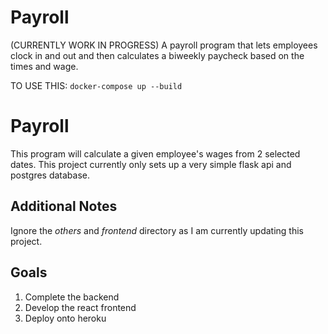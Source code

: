 # Payroll
(CURRENTLY WORK IN PROGRESS)
A payroll program that lets employees clock in and out and then calculates a biweekly paycheck based on the times and wage.

TO USE THIS:
`docker-compose up --build`

# Payroll

This program will calculate a given employee's wages from 2 selected dates.
This project currently only sets up a very simple flask api and postgres database.

## Additional Notes

Ignore the *others* and *frontend* directory as I am currently updating this project.

## Goals

1. Complete the backend
2. Develop the react frontend
3. Deploy onto heroku